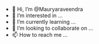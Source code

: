 - 👋 Hi, I’m @Mauryaraveendra
- 👀 I’m interested in ...
- 🌱 I’m currently learning ...
- 💞️ I’m looking to collaborate on ...
- 📫 How to reach me ...

<!---
Mauryaraveendra/Mauryaraveendra is a ✨ special ✨ repository because its `README.md` (this file) appears on your GitHub profile.
You can click the Preview link to take a look at your changes.
--->

